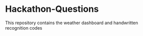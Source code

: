 # Hackathon-Questions
This repository contains the weather dashboard and handwritten recognition codes
